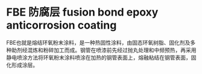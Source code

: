 # FBE 防腐层 fusion bond epoxy anticorrosion coating
FBE也就是熔结环氧粉末涂料，是一种热固性涂料，由固态环氧树脂、固化剂及多种助剂经混炼和粉碎加工而成。钢管在喷漆前先经过抛丸处理和中频预热，再采用静电喷涂方法将环氧粉末涂料喷涂在加热的钢管表面上，熔融粘结在钢管表面，固化形成涂层。

